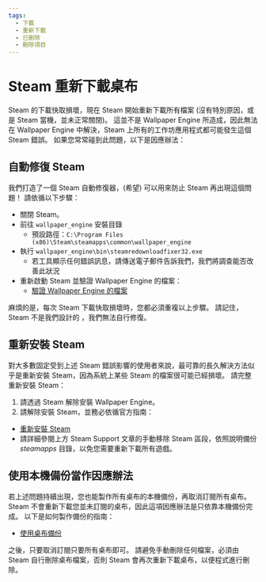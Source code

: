```yaml
---
tags:
  - 下載
  - 重新下載
  - 已刪除
  - 刪除項目
---
```


# Steam 重新下載桌布

Steam 的下載快取損壞，現在 Steam 開始重新下載所有檔案 (沒有特別原因，或是 Steam 當機，並未正常關閉)。 這並不是 Wallpaper Engine 所造成，因此無法在 Wallpaper Engine 中解決，Steam 上所有的工作坊應用程式都可能發生這個 Steam 錯誤。 如果您常常碰到此問題，以下是因應辦法：

## 自動修復 Steam
我們打造了一個 Steam 自動修復器，(希望) 可以用來防止 Steam 再出現這個問題！ 請依循以下步驟：
* 關閉 Steam。
* 前往 `wallpaper_engine` 安裝目錄
  * 預設路徑：`C:\Program Files (x86)\Steam\steamapps\common\wallpaper_engine`
* 執行 `wallpaper_engine\bin\steamredownloadfixer32.exe`
  * 若工具顯示任何錯誤訊息，請傳送電子郵件告訴我們，我們將調查能否改善此狀況
* 重新啟動 Steam 並驗證 Wallpaper Engine 的檔案：
  * [驗證 Wallpaper Engine 的檔案](https://support.steampowered.com/kb_article.php?ref=2037-QEUH-3335)

麻煩的是，每次 Steam 下載快取損壞時，您都必須重複以上步驟。 請記住，Steam 不是我們設計的 ，我們無法自行修復。

## 重新安裝 Steam

對大多數固定受到上述 Steam 錯誤影響的使用者來說，最可靠的長久解決方法似乎是重新安裝 Steam，因為系統上某些 Steam 的檔案很可能已經損壞。 請完整重新安裝 Steam：

1. 請透過 Steam 解除安裝 Wallpaper Engine。
2. 請解除安裝 Steam，並務必依循官方指南：
  * [重新安裝 Steam](https://support.steampowered.com/kb_article.php?ref=9609-OBMP-2526)
  * 請詳細參閱上方 Steam Support 文章的手動移除 Steam 區段，依照說明備份 *steamapps* 目錄，以免您需要重新下載所有遊戲。

## 使用本機備份當作因應辦法

若上述問題持續出現，您也能製作所有桌布的本機備份，再取消訂閱所有桌布。 Steam 不會重新下載您並未訂閱的桌布，因此這項因應辦法是只依靠本機備份完成。 以下是如何製作備份的指南：

* [使用桌布備份](/steam/backup)

之後，只要取消訂閱只要所有桌布即可。 請避免手動刪除任何檔案，必須由 Steam 自行刪除桌布檔案，否則 Steam 會再次重新下載桌布，以便程式進行刪除。